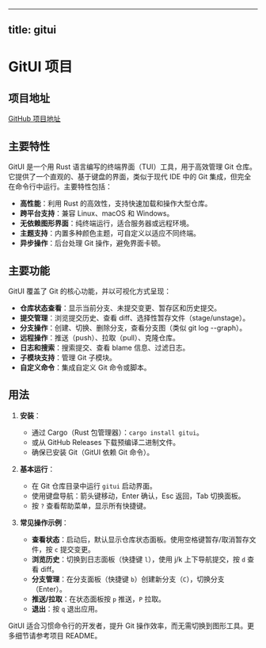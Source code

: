 
---
title: gitui
---

# GitUI 项目

## 项目地址
[GitHub 项目地址](https://github.com/extrawurst/gitui)

## 主要特性
GitUI 是一个用 Rust 语言编写的终端界面（TUI）工具，用于高效管理 Git 仓库。它提供了一个直观的、基于键盘的界面，类似于现代 IDE 中的 Git 集成，但完全在命令行中运行。主要特性包括：
- **高性能**：利用 Rust 的高效性，支持快速加载和操作大型仓库。
- **跨平台支持**：兼容 Linux、macOS 和 Windows。
- **无依赖图形界面**：纯终端运行，适合服务器或远程环境。
- **主题支持**：内置多种颜色主题，可自定义以适应不同终端。
- **异步操作**：后台处理 Git 操作，避免界面卡顿。

## 主要功能
GitUI 覆盖了 Git 的核心功能，并以可视化方式呈现：
- **仓库状态查看**：显示当前分支、未提交变更、暂存区和历史提交。
- **提交管理**：浏览提交历史、查看 diff、选择性暂存文件（stage/unstage）。
- **分支操作**：创建、切换、删除分支，查看分支图（类似 git log --graph）。
- **远程操作**：推送（push）、拉取（pull）、克隆仓库。
- **日志和搜索**：搜索提交、查看 blame 信息、过滤日志。
- **子模块支持**：管理 Git 子模块。
- **自定义命令**：集成自定义 Git 命令或脚本。

## 用法
1. **安装**：
   - 通过 Cargo（Rust 包管理器）：`cargo install gitui`。
   - 或从 GitHub Releases 下载预编译二进制文件。
   - 确保已安装 Git（GitUI 依赖 Git 命令）。

2. **基本运行**：
   - 在 Git 仓库目录中运行 `gitui` 启动界面。
   - 使用键盘导航：箭头键移动，Enter 确认，Esc 返回，Tab 切换面板。
   - 按 `?` 查看帮助菜单，显示所有快捷键。

3. **常见操作示例**：
   - **查看状态**：启动后，默认显示仓库状态面板。使用空格键暂存/取消暂存文件，按 `c` 提交变更。
   - **浏览历史**：切换到日志面板（快捷键 `l`），使用 j/k 上下导航提交，按 `d` 查看 diff。
   - **分支管理**：在分支面板（快捷键 `b`）创建新分支（`C`），切换分支（Enter）。
   - **推送/拉取**：在状态面板按 `p` 推送，`P` 拉取。
   - **退出**：按 `q` 退出应用。

GitUI 适合习惯命令行的开发者，提升 Git 操作效率，而无需切换到图形工具。更多细节请参考项目 README。